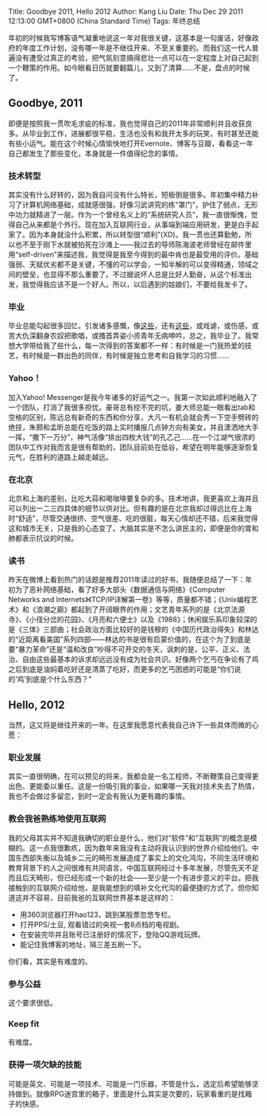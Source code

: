 Title: Goodbye 2011, Hello 2012
Author: Kang Liu
Date: Thu Dec 29 2011 12:13:00 GMT+0800 (China Standard Time)
Tags: 年终总结

年初的时候我写博客语气凝重地说这一年对我很关键，这基本是一句废话，好像政府的年度工作计划，没有哪一年是不继往开来、不至关重要的。而我们这一代人普遍没有遭受过真正的考验，把气氛刻意搞得悲壮一点可以在一定程度上对自己起到一个鞭策的作用。如今眼看日历就要翻篇儿，又到了清算……不是，盘点的时候了。

## Goodbye, 2011
即便是按照我一贯吹毛求疵的标准，我也觉得自己的2011年非常顺利并且收获良多。从毕业到工作，进展都很平稳，生活也没有和我开太多的玩笑，有时甚至还能有些小运气。能在这个时候心情愉快地打开Evernote、博客与豆瓣，看看这一年自己都发生了那些变化，本身就是一件值得纪念的事情。

### 技术转型 
其实没有什么好转的，因为我自问没有什么特长，短板倒是很多。年初集中精力补习了计算机网络基础，成就感很强，好像习武讲究的练“罩门”，护住了弱点，无形中功力就精进了一层。作为一个曾经名义上的“系统研究人员”，我一直很惭愧，觉得自己从来都是个外行。现在加入互联网行业，从事端到端应用研发，更是白手起家了。因为本身就没什么积累，所以转型很“顺利”(XD)。我一贯也还算勤勉，所以也不至于刚下水就被拍死在沙滩上——我过去的导师陈海波老师曾经在邮件里用“self-driven”来描述我，我觉得是我至今得到的最中肯也是最受用的评价。基础强弱、天赋优劣都不是关键，不懂的可以学会，一知半解的可以变得精通，领域之间的壁垒，也显得不那么重要了。不过据说坏人总是比好人勤奋，从这个标准出发，我觉得我应该不是一个好人。所以，以后遇到的姑娘们，不要给我发卡了。

### 毕业
毕业总能勾起很多回忆，引发诸多感慨，像[这些](http://blog.tomsheep.net/once_upon_a_time_in_fudan)，还有[这些](http://blog.tomsheep.net/i-miss-you-1)，或戏谑，或伤感，或苦大仇深翻身农奴把歌唱，或搔首弄姿小资青年无病呻吟，总之，我毕业了。我常想大学带给我了些什么，每一次得到的答案都不一样：有时候是一门我热爱的技艺，有时候是一群出色的同伴，有时候是独立思考和自我学习的习惯……

### Yahoo！
加入Yahoo! Messenger是我今年诸多的好运气之一。我第一次如此顺利地融入了一个团队，打消了我很多担忧。豪哥总有挖不完的坑，姜大师总能一眼看出tab和空格的区别，陈远总有新奇的东西和你分享，大凡一有机会就会秀一下空手劈砖的绝技，朱颢和孟昕总能在吃饭的路上实时播报几点钟方向有美女，并且潇洒地大手一挥，“撒下一万分”，神气活像“排出四枚大钱”的孔乙己……在一个江湖气很浓的团队中工作对我而言是很有帮助的，团队目前处在低谷，希望在明年能够逐渐恢复元气，在胜利的道路上越走越远。

### 在北京 
北京和上海的差别，比吃大蒜和喝咖啡要复杂的多。技术地讲，我更喜欢上海并且可以列出一二三四具体的细节以供对比。但有趣的是在北京我却过得远比在上海时“舒适”，尽管交通很挤、空气很差、吃的很脏，每天心情却还不错，后来我觉得这和城市无关，只是我的心态变了。大脑其实是不怎么讲民主的，即便是你的胃和肺都表示抗议的时候。

### 读书
昨天在微博上看到热门的话题是推荐2011年读过的好书，我随便总结了一下：年初为了恶补网络基础，看了好多大部头《数据通信与网络》《Computer Networks and Internets》《TCP/IP详解第一卷》等等，质量都不错；《Unix编程艺术》和《浪潮之巅》都起到了开阔眼界的作用；文艺青年系列的是《北京法源寺》、《小径分岔的花园》、《月亮和六便士》以及《1988》；休闲娱乐系印象较深的是《三体》三部曲；社会政治方面比较好的是钱穆的《中国历代政治得失》和林达的“近距离看美国”系列四部——林达的书是很有启蒙价值的，在这个为了到底是要“暴力革命”还是“温和改良”吵得不可开交的冬天，讽刺的是，公平、正义、法治、自由这些最基本的诉求却远远没有成为社会共识。好像两个乞丐在争论有了鸡之后到底是油焖着吃好还是清蒸了吃好，而更多的乞丐困惑的可能是“你们说的‘鸡’到底是个什么东西？” 

## Hello, 2012
当然，这又将是继往开来的一年。在这里我愿意代表我自己许下一些具体而微的心愿：

### 职业发展
其实一直很明确，在可以预见的将来，我都会是一名工程师，不断鞭策自己变得更出色、更能委以重任。这是一份吸引我的事业，如果哪一天我对技术失去了热情，我也不会做过多留恋，到时一定会有我认为更有趣的事情。

### 教会我爸熟练地使用互联网
我的父母其实并不知道我确切的职业是什么，他们对“软件”和“互联网”的概念是模糊的。这一点我很歉疚，因为数年来我没有主动将我认识到的世界介绍给他们。中国东西部失衡以及城乡二元的畸形发展造成了事实上的文化鸿沟，不同生活环境和教育背景下的人之间很难有共同语言。中国互联网经过十多年发展，尽管先天不足而且后天畸形，但已经形成一个新的社会——至少是一个有进步意义的平台。把我接触到的互联网介绍给他，是我能想到的填补文化代沟的最便捷的方式了。但你知道这并不容易，目前我爸的互联网世界基本是这样的：

* 用360浏览器打开hao123，跳到某股票忽悠专栏。
* 打开PPS/土豆, 观看错过的央视一套8点档的电视剧。
* 在安装完毕并且账号已注册好的情况下，登陆QQ游戏玩牌。
* 能记住我博客的地址，隔三差五刷一下。

你们看，其实是有难度的。

### 参与公益
这个要求很低。

### Keep fit
有难度。

### 获得一项欠缺的技能
可能是英文、可能是一项技术、可能是一门乐器，不管是什么，选定后希望能够坚持做到。就像RPG迷宫里的箱子，里面是什么其实是次要的，玩家看重的是找箱子的快感。
